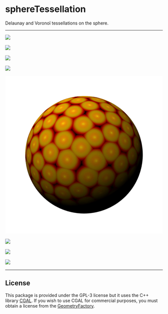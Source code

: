 # sphereTessellation

Delaunay and Voronoï tessellations on the sphere.

___

![](https://raw.githubusercontent.com/stla/sphereTessellation/main/inst/gifs/voronoi_spherical-gray01.gif)

![](https://raw.githubusercontent.com/stla/sphereTessellation/main/inst/gifs/voronoi_spherical-fibonacci01.gif)

![](https://raw.githubusercontent.com/stla/sphereTessellation/main/inst/gifs/voronoi_spherical-fibonacci02.gif)

![](https://raw.githubusercontent.com/stla/sphereTessellation/main/inst/gifs/voronoi_spherical-fibonacci-klingon.gif)

![](https://raw.githubusercontent.com/stla/sphereTessellation/main/inst/gifs/voronoi_spherical-fibonacci-animated-klingon.gif)

![](https://raw.githubusercontent.com/stla/sphereTessellation/main/inst/gifs/delaunay_spherical-icosphere-klingon.gif)

![](https://raw.githubusercontent.com/stla/sphereTessellation/main/inst/gifs/delaunay_spherical-septuaginta01.gif)

![](https://raw.githubusercontent.com/stla/sphereTessellation/main/inst/gifs/delaunay_spherical-loxodrome01.gif)

___

## License

This package is provided under the GPL-3 license but it uses the C++ library 
[CGAL](https://www.cgal.org/). If you wish to use CGAL for commercial purposes, 
you must obtain a license from the [GeometryFactory](https://geometryfactory.com).

